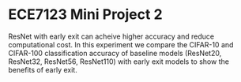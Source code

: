 # ECE7123 Mini Project 2

 ResNet with early exit can acheive higher accuracy and reduce computational cost. In this experiment we compare the CIFAR-10 and CIFAR-100 classification accuracy of baseline models (ResNet20, ResNet32, ResNet56, ResNet110) with early exit models to show the benefits of early exit.
